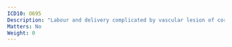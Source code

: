 ```yaml
---
ICD10: O695
Description: "Labour and delivery complicated by vascular lesion of cord"
Matters: No
Weight: 0
---
```

